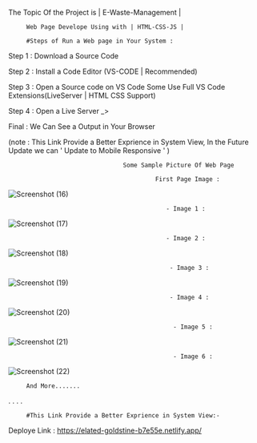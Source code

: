 The Topic Of the Project is | E-Waste-Management |

         Web Page Develope Using with | HTML-CSS-JS |

         #Steps of Run a Web page in Your System :


Step 1 : Download a Source Code 

Step 2 : Install a Code Editor (VS-CODE | Recommended)

Step 3 : Open a Source code on VS Code
Some Use Full VS Code Extensions(LiveServer | HTML CSS Support)

Step 4 : Open a Live Server _>

Final  : We Can See a Output in Your Browser

(note : This Link Provide a Better Exprience in System View, In the Future Update we can ' Update to Mobile Responsive ' )


                                    Some Sample Picture Of Web Page 

                                             First Page Image :

![Screenshot (16)](https://user-images.githubusercontent.com/82278181/147142886-edb41fe4-5bb7-47ea-81aa-272e097a9807.png)

                                                - Image 1 :

![Screenshot (17)](https://user-images.githubusercontent.com/82278181/147144330-3c83c3fd-2c81-432d-828c-3199b745c53c.png)

                                                - Image 2 :

![Screenshot (18)](https://user-images.githubusercontent.com/82278181/147144343-c9733321-8572-4fb9-9b2b-374e39c8f5ff.png)

                                                 - Image 3 :

![Screenshot (19)](https://user-images.githubusercontent.com/82278181/147144353-750c35f1-8d69-435a-ac7b-48e11944d551.png)

                                                 - Image 4 :

![Screenshot (20)](https://user-images.githubusercontent.com/82278181/147144360-b184df13-0f65-4b45-aeff-cbb4315ea0b0.png)


                                                  - Image 5 :

![Screenshot (21)](https://user-images.githubusercontent.com/82278181/147145006-f0892d9e-c2aa-47ff-854b-3dcf3a782e40.png)

                                                  - Image 6 :

![Screenshot (22)](https://user-images.githubusercontent.com/82278181/147145051-3e2fcdee-b493-4096-9d71-c335dfd61ea4.png)

         And More.......
.
.
.
.

         #This Link Provide a Better Exprience in System View:- 

Deploye Link : https://elated-goldstine-b7e55e.netlify.app/
